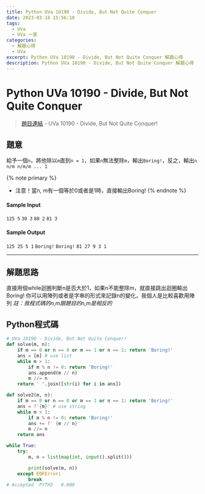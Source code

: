 ```yaml
---
title: Python UVa 10190 - Divide, But Not Quite Conquer
date: 2023-03-18 15:56:18
tags:
  - UVa
  - UVa 一星
categories:
  - 解題心得
  - UVa
excerpt: Python UVa 10190 - Divide, But Not Quite Conquer 解題心得
description: Python UVa 10190 - Divide, But Not Quite Conquer 解題心得
---
```

# Python UVa 10190 - Divide, But Not Quite Conquer

>[題目連結](https://onlinejudge.org/index.php?option=com_onlinejudge&Itemid=8&page=show_problem&category=0&problem=1131&mosmsg=Submission+received+with+ID+28315580) - UVa 10190 - Divide, But Not Quite Conquer!



## 題意
給予一個`n`，將他除以`m`直到`n = 1`，如果`n`無法整除`m`，輸出`Boring!`，反之，輸出`n n/m n/m/m ... 1`

{% note primary %}
 - 注意！當n, m有一個等於0或者是1時，直接輸出Boring!
{% endnote %}

#### Sample Input 
`125 5`
`30 3`
`80 2`
`81 3`

#### Sample Output 
`125 25 5 1`
`Boring!`
`Boring!`
`81 27 9 3 1`

---
## 解題思路
直接用個while迴圈判斷n是否大於1，如果n不能整除m，就直接跳出迴圈輸出Boring!
你可以用陣列或者是字串的形式來記錄n的變化，我個人是比較喜歡用陣列
*註：我程式碼的n,m跟題目的n,m是相反的*



## Python程式碼
```python
# UVa 10190 - Divide, But Not Quite Conquer!
def solve(m, n):
    if m == 0 or n == 0 or m == 1 or n == 1: return 'Boring!' 
    ans = [m] # use list
    while m > 1:
        if m % n != 0: return 'Boring!'
        ans.append(m // n)
        m //= n
    return ' '.join([str(i) for i in ans])

def solve2(m, n):
    if m == 0 or n == 0 or m == 1 or n == 1: return 'Boring!' 
    ans = f'{m}' # use string
    while m > 1:
        if m % n != 0: return 'Boring!'
        ans += f' {m // n}'
        m //= n
    return ans

while True:
    try:
        m, n = list(map(int, input().split()))

        print(solve(m, n))
    except EOFError:
        break
# Accepted	PYTH3	0.000
```